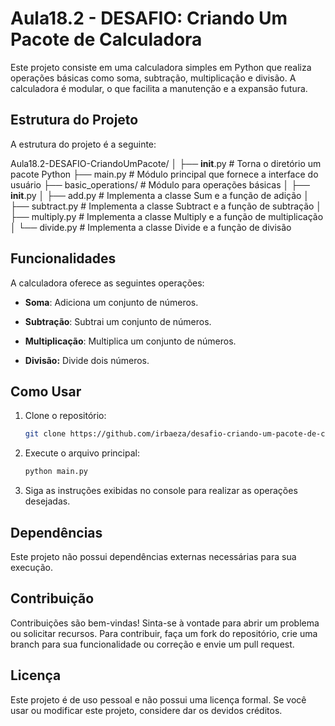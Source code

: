 # Aula18.2 - DESAFIO: Criando Um Pacote de Calculadora

Este projeto consiste em uma calculadora simples em Python que realiza operações básicas como soma, subtração, multiplicação e divisão. A calculadora é modular, o que facilita a manutenção e a expansão futura.

## Estrutura do Projeto

A estrutura do projeto é a seguinte:

Aula18.2-DESAFIO-CriandoUmPacote/
│
├── __init__.py         # Torna o diretório um pacote Python
├── main.py             # Módulo principal que fornece a interface do usuário
├── basic_operations/   # Módulo para operações básicas
│   ├── __init__.py
│   ├── add.py          # Implementa a classe Sum e a função de adição
│   ├── subtract.py     # Implementa a classe Subtract e a função de subtração
│   ├── multiply.py     # Implementa a classe Multiply e a função de multiplicação
│   └── divide.py       # Implementa a classe Divide e a função de divisão

## Funcionalidades

A calculadora oferece as seguintes operações:

- __Soma__: Adiciona um conjunto de números.

- __Subtração__: Subtrai um conjunto de números.

- __Multiplicação__: Multiplica um conjunto de números.

- __Divisão:__ Divide dois números.

## Como Usar

1. Clone o repositório:

   ```bash
   git clone https://github.com/irbaeza/desafio-criando-um-pacote-de-calculadora.git
   ```

2. Execute o arquivo principal:

   ```bash
   python main.py
   ```

3. Siga as instruções exibidas no console para realizar as operações desejadas.

## Dependências

Este projeto não possui dependências externas necessárias para sua execução.

## Contribuição

Contribuições são bem-vindas! Sinta-se à vontade para abrir um problema ou solicitar recursos. Para contribuir, faça um fork do repositório, crie uma branch para sua funcionalidade ou correção e envie um pull request.

## Licença

Este projeto é de uso pessoal e não possui uma licença formal. Se você usar ou modificar este projeto, considere dar os devidos créditos.
